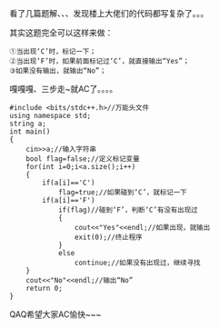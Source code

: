 看了几篇题解、、、发现楼上大佬们的代码都写复杂了。。。

其实这题完全可以这样来做：
```
①当出现‘C’时，标记一下；
②当出现‘F’时，如果前面标记过‘C’，就直接输出“Yes”；
③如果没有输出，就输出“No”；
```
嘎嘎嘎、三步走~就AC了。。。。
```
#include <bits/stdc++.h>//万能头文件
using namespace std;
string a;
int main()
{
    cin>>a;//输入字符串
    bool flag=false;//定义标记变量
	for(int i=0;i<a.size();i++)
	{
		if(a[i]=='C')
			flag=true;//如果碰到‘C’，就标记一下
		if(a[i]=='F')
			if(flag)//碰到‘F’，判断‘C’有没有出现过
			{
				cout<<"Yes"<<endl;//如果出现，就输出
				exit(0);//终止程序
			}
			else
				continue;//如果没有出现过，继续寻找
	}
	cout<<"No"<<endl;//输出“No”
    return 0;
}
```
QAQ希望大家AC愉快~~~